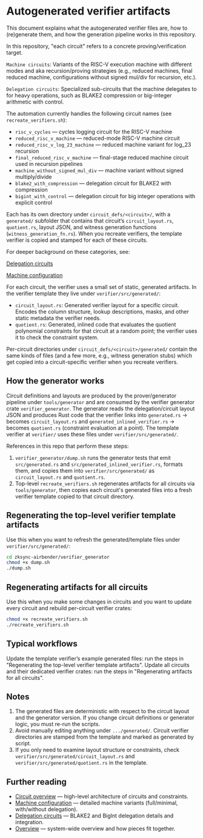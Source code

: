 # Autogenerated verifier artifacts

This document explains what the autogenerated verifier files are, how to (re)generate them, and how the generation pipeline works in this repository.

In this repository, "each circuit" refers to a concrete proving/verification target.

`Machine circuits`: Variants of the RISC-V execution machine with different modes and aka recursion/proving strategies (e.g., reduced machines, final reduced machine, configurations without signed mul/div for recursion, etc.).

`Delegation circuits`: Specialized sub-circuits that the machine delegates to for heavy operations, such as BLAKE2 compression or big-integer arithmetic with control.

The automation currently handles the following circuit names (see `recreate_verifiers.sh`):

- `risc_v_cycles` — cycles logging circuit for the RISC-V machine
- `reduced_risc_v_machine` — reduced-mode RISC-V machine circuit
- `reduced_risc_v_log_23_machine` — reduced machine variant for log_23 recursion
- `final_reduced_risc_v_machine` — final-stage reduced machine circuit used in recursion pipelines
- `machine_without_signed_mul_div` — machine variant without signed multiply/divide
- `blake2_with_compression` — delegation circuit for BLAKE2 with compression
- `bigint_with_control` — delegation circuit for big integer operations with explicit control

Each has its own directory under `circuit_defs/<circuit>/`, with a `generated/` subfolder that contains that circuit’s `circuit_layout.rs`, `quotient.rs`, layout JSON, and witness generation functions (`witness_generation_fn.rs`). When you recreate verifiers, the template verifier is copied and stamped for each of these circuits.

For deeper background on these categories, see:

[Delegation circuits](./delegation_circuits.md) 

[Machine configuration](./machine_configuration.md)

For each circuit, the verifier uses a small set of static, generated artifacts. In the verifier template they live under `verifier/src/generated/`:

- `circuit_layout.rs`: Generated verifier layout for a specific circuit. Encodes the column structure, lookup descriptions, masks, and other static metadata the verifier needs.
- `quotient.rs`: Generated, inlined code that evaluates the quotient polynomial constraints for that circuit at a random point; the verifier uses it to check the constraint system.

Per-circuit directories under `circuit_defs/<circuit>/generated/` contain the same kinds of files (and a few more, e.g., witness generation stubs) which get copied into a circuit-specific verifier when you recreate verifiers.


## How the generator works

Circuit definitions and layouts are produced by the prover/generator pipeline under `tools/generator` and are consumed by the verifier generator crate `verifier_generator`. The generator reads the delegation/circuit layout JSON and produces Rust code that the verifier links into `generated.rs` -> becomes `circuit_layout.rs` and `generated_inlined_verifier.rs` -> becomes `quotient.rs` (constraint evaluation at a point). The template verifier at `verifier/` uses these files under `verifier/src/generated/`.

References in this repo that perform these steps:

1. `verifier_generator/dump.sh` runs the generator tests that emit `src/generated.rs` and `src/generated_inlined_verifier.rs`, formats them, and copies them into `verifier/src/generated/` as `circuit_layout.rs` and `quotient.rs`.
2. Top-level `recreate_verifiers.sh` regenerates artifacts for all circuits via `tools/generator`, then copies each circuit's generated files into a fresh verifier template copied to that circuit directory.

## Regenerating the top-level verifier template artifacts

Use this when you want to refresh the generated/template files under `verifier/src/generated/`:

```bash
cd zksync-airbender/verifier_generator
chmod +x dump.sh
./dump.sh
```

## Regenerating artifacts for all circuits 

Use this when you make some changes in circuits and you want to update every circuit and rebuild per-circuit verifier crates:

```bash
chmod +x recreate_verifiers.sh
./recreate_verifiers.sh
```

## Typical workflows

Update the template verifier’s example generated files: run the steps in "Regenerating the top-level verifier template artifacts".
Update all circuits and their dedicated verifier crates: run the steps in "Regenerating artifacts for all circuits".

## Notes 

1. The generated files are deterministic with respect to the circuit layout and the generator version. If you change circuit definitions or generator logic, you must re-run the scripts.
2. Avoid manually editing anything under `.../generated/`. Circuit verifier directories are stamped from the template and marked as generated by script.
3. If you only need to examine layout structure or constraints, check `verifier/src/generated/circuit_layout.rs` and `verifier/src/generated/quotient.rs` in the template.

## Further reading

- [Circuit overview](./circuit_overview.md) — high-level architecture of circuits and constraints.
- [Machine configuration](./machine_configuration.md) — detailed machine variants (full/minimal, with/without delegation).
- [Delegation circuits](./delegation_circuits.md) — BLAKE2 and BigInt delegation details and integration.
- [Overview](./overview.md) — system-wide overview and how pieces fit together.
